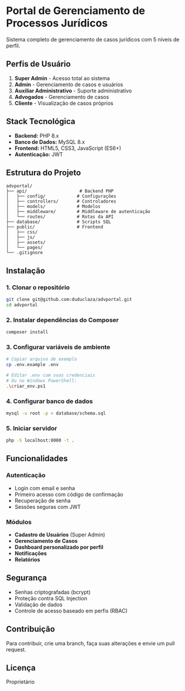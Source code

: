 # Portal de Gerenciamento de Processos Jurídicos

Sistema completo de gerenciamento de casos jurídicos com 5 níveis de perfil.

## Perfis de Usuário
1. **Super Admin** - Acesso total ao sistema
2. **Admin** - Gerenciamento de casos e usuários
3. **Auxiliar Administrativo** - Suporte administrativo
4. **Advogados** - Gerenciamento de casos
5. **Cliente** - Visualização de casos próprios

## Stack Tecnológica
- **Backend:** PHP 8.x
- **Banco de Dados:** MySQL 8.x
- **Frontend:** HTML5, CSS3, JavaScript (ES6+)
- **Autenticação:** JWT

## Estrutura do Projeto
```
advportal/
├── api/                    # Backend PHP
│   ├── config/            # Configurações
│   ├── controllers/       # Controladores
│   ├── models/            # Modelos
│   ├── middleware/        # Middleware de autenticação
│   └── routes/            # Rotas da API
├── database/              # Scripts SQL
├── public/                # Frontend
│   ├── css/              
│   ├── js/               
│   ├── assets/           
│   └── pages/            
└── .gitignore

```

## Instalação

### 1. Clonar o repositório
```bash
git clone git@github.com:duduclaza/advportal.git
cd advportal
```

### 2. Instalar dependências do Composer
```bash
composer install
```

### 3. Configurar variáveis de ambiente
```bash
# Copiar arquivo de exemplo
cp .env.example .env

# Editar .env com suas credenciais
# Ou no Windows PowerShell:
.\criar_env.ps1
```

### 4. Configurar banco de dados
```bash
mysql -u root -p < database/schema.sql
```

### 5. Iniciar servidor
```bash
php -S localhost:8000 -t .
```

## Funcionalidades

### Autenticação
- Login com email e senha
- Primeiro acesso com código de confirmação
- Recuperação de senha
- Sessões seguras com JWT

### Módulos
- **Cadastro de Usuários** (Super Admin)
- **Gerenciamento de Casos**
- **Dashboard personalizado por perfil**
- **Notificações**
- **Relatórios**

## Segurança
- Senhas criptografadas (bcrypt)
- Proteção contra SQL Injection
- Validação de dados
- Controle de acesso baseado em perfis (RBAC)

## Contribuição
Para contribuir, crie uma branch, faça suas alterações e envie um pull request.

## Licença
Proprietário
